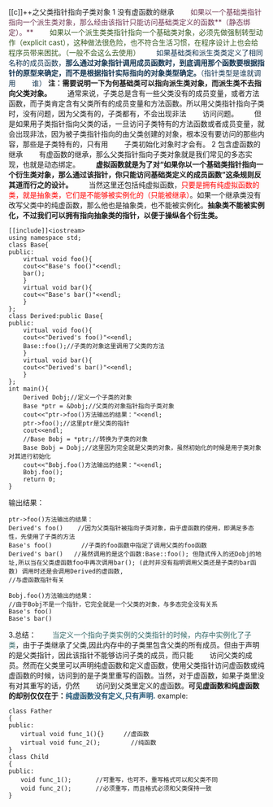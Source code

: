 [[c]]++之父类指针指向子类对象
1 没有虚函数的继承
　　<font color=#6c365>如果以一个基础类指针指向一个派生类对象，那么经由该指针只能访问基础类定义的函数**（静态绑定）。**</font>
　　<font color=#34562>如果以一个派生类类指针指向一个基础类对象，必须先做强制转型动作（explicit cast），这种做法很危险，也不符合生活习惯，在程序设计上也会给程序员带来困扰。（一般不会这么去使用）</font>
　　<font color=#12345>如果基础类和派生类类定义了相同名称的成员函数，**那么通过对象指针调用成员函数时，到底调用那个函数要根据指针的原型来确定，而不是根据指针实际指向的对象类型确定。**（指针类型是谁就调用
　　谁）</font>
**注：需要说明一下为何基础类可以指向派生类对象，而派生类不去指向父类对象。**
　　通常来说，子类总是含有一些父类没有的成员变量，或者方法函数，而子类肯定含有父类所有的成员变量和方法函数。所以用父类指针指向子类时，没有问题，因为父类有的，子类都有，不会出现非法
　　访问问题。
　　但是如果用子类指针指向父类的话，一旦访问子类特有的方法函数或者成员变量，就会出现非法，因为被子类指针指向的由父类创建的对象，根本没有要访问的那些内容，那些是子类特有的，只有用
　　子类初始化对象时才会有。
2 包含虚函数的继承
　　有虚函数的继承，那么父类指针指向子类对象就是我们常见的多态实现，也就是动态绑定。
　　**虚拟函数就是为了对“如果你以一个基础类指针指向一个衍生类对象，那么通过该指针，你只能访问基础类定义的成员函数”这条规则反其道而行之的设计。**
　　当然这里还包括纯虚拟函数，<font color=red>只要是拥有纯虚拟函数的类，就是抽象类，它们是不能够被实例化的（只能被继承）</font>。如果一个继承类没有改写父类中的纯虚函数，那么他也是抽象类，也不能被实例化。**抽象类不能被实例化，不过我们可以拥有指向抽象类的指针，以便于操纵各个衍生类。**

	[[include]]<iostream>
	using namespace std;
	class Base{
	public:
	    virtual void foo(){
		cout<<"Base's foo()"<<endl;
		bar();
	    }
	    virtual void bar(){
		cout<<"Base's bar()"<<endl;
	    }
	};
	class Derived:public Base{
	public:
	    virtual void foo(){
		cout<<"Derived's foo()"<<endl;
		Base::foo();//子类的对象这里调用了父类的方法
	    }
	    virtual void bar(){
		cout<<"Derived's bar()"<<endl;
	    }
	};
	int main(){
	    Derived Dobj;//定义一个子类的对象
	    Base *ptr = &Dobj;//父类的对象指针指向子类对象
	    cout<<"ptr->foo()方法输出的结果："<<endl;
	    ptr->foo();//这里ptr是父类的指针
	    cout<<endl;
	    //Base Bobj = *ptr;//转换为子类的对象
	    Base Bobj = Dobj;//这里因为完全就是父类的对象，虽然初始化的时候是用子类对象对其进行初始化
	    cout<<"Bobj.foo()方法输出的结果："<<endl;
	    Bobj.foo();
	    return 0;
	}
输出结果：

	ptr->foo()方法输出的结果：
	Derived's foo()    //因为父类指针被指向子类对象，由于虚函数的使用，即满足多态性，先使用了子类的方法
	Base's foo()        //子类的foo函数中指定了调用父类的foo函数
	Derived's bar()   //虽然调用的是这个函数:Base::foo(); 但隐式传入的还Dobj的地址,所以当在父类虚函数foo中再次调用bar(); (此时并没有指明调用父类还是子类的bar函数) 调用时还是会调用Derived的虚函数, 
	//与虚函数指针有关

	Bobj.foo()方法输出的结果：
	//由于Bobj不是一个指针，它完全就是一个父类的对象，与多态完全没有关系
	Base's foo()
	Base's bar()


3.总结：
　　<font color=#336666>当定义一个指向子类实例的父类指针的时候，内存中实例化了子类</font>，由于子类继承了父类,因此内存中的子类里包含父类的所有成员。但由于声明的是父类指针，因此该指针不能够访问子类的成员，而只能
　　访问父类的成员。然而在父类里可以声明纯虚函数和定义虚函数，使用父类指针访问虚函数或纯虚函数的时候，访问到的是子类里重写的函数。当然，对于虚函数，如果子类里没有对其重写的话，仍然
　　访问到父类里定义的虚函数。**可见虚函数和纯虚函数的却别仅仅在于：<font color=#235675>纯虚函数没有定义,只有声明.</font>**
example:
	
	class Father
	{
	public:
	　　virtual void func_1(){}　　  //虚函数
	　　virtual void func_2();　　     //纯函数
	}
	class Child
	{
	public:
	　　void func_1();　　　　//可重写，也可不，重写格式可以和父类不同
	　　void func_2();　　　　//必须重写，而且格式必须和父类保持一致
	}
